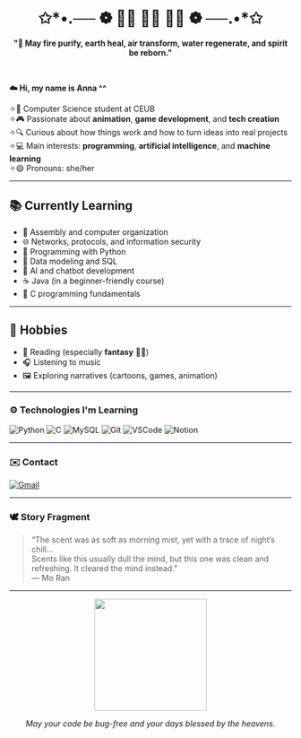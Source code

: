 <h1 align="center">✩*•.── ❁ 🦊🐹 🐶🐱 🐰🐰 ❁ ──.•*✩</h1>

<p align="center">
  <b>"🍃 May fire purify, earth heal, air transform, water regenerate, and spirit be reborn."</b> <br>
</p>

<br>

<b>☁️ Hi, my name is Anna ^^</b> <br>

✧💙 Computer Science student at CEUB <br>
✧🎮 Passionate about **animation**, **game development**, and **tech creation**  
✧🔍 Curious about how things work and how to turn ideas into real projects  
✧💻 Main interests: **programming**, **artificial intelligence**, and **machine learning**  
✧😄 Pronouns: she/her  

---

## 📚 Currently Learning

- 🧮 Assembly and computer organization  
- 🌐 Networks, protocols, and information security  
- 🐍 Programming with Python  
- 💾 Data modeling and SQL  
- 🤖 AI and chatbot development  
- ☕ Java (in a beginner-friendly course)  
- 🧠 C programming fundamentals  

---

## 🎯 Hobbies

- 📖 Reading (especially **fantasy** 🧙‍♂️)  
- 🎧 Listening to music  
- 🖼️ Exploring narratives (cartoons, games, animation)  

---

### ⚙️ Technologies I'm Learning

![Python](https://img.shields.io/badge/-Python-3776AB?style=for-the-badge&logo=python&logoColor=white)
![C](https://img.shields.io/badge/-C-00599C?style=for-the-badge&logo=c&logoColor=white)
![MySQL](https://img.shields.io/badge/-MySQL-4479A1?style=for-the-badge&logo=mysql&logoColor=white)
![Git](https://img.shields.io/badge/-Git-F05032?style=for-the-badge&logo=git&logoColor=white)
![VSCode](https://img.shields.io/badge/-VSCode-007ACC?style=for-the-badge&logo=visualstudiocode&logoColor=white)
![Notion](https://img.shields.io/badge/-Notion-000000?style=for-the-badge&logo=notion&logoColor=white)

---

### ✉️ Contact

[![Gmail](https://img.shields.io/badge/-anna.95jay@gmail.com-D14836?style=flat&logo=gmail&logoColor=white)](mailto:anna.95jay@gmail.com)

---

### 🕊️ Story Fragment

> “The scent was as soft as morning mist, yet with a trace of night’s chill...  
> Scents like this usually dull the mind, but this one was clean and refreshing. It cleared the mind instead.”  
> — Mo Ran  

---

<p align="center">
  <img src="https://media.tenor.com/qeu2R2c7XzYAAAAC/hua-cheng-xie-lian.gif" width="200">
</p>

<p align="center">
  <i>May your code be bug-free and your days blessed by the heavens.</i>
</p>
